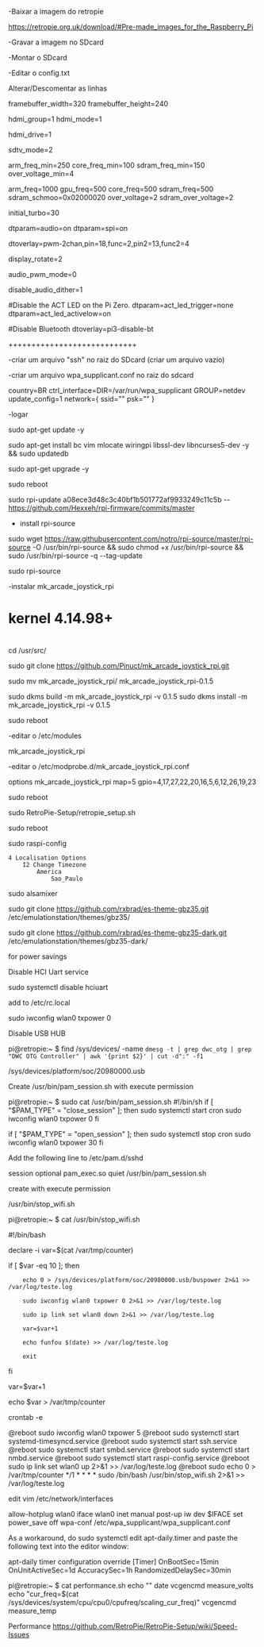 

-Baixar a imagem do retropie

https://retropie.org.uk/download/#Pre-made_images_for_the_Raspberry_Pi

-Gravar a imagem no SDcard

-Montar o SDcard 

-Editar o config.txt

Alterar/Descomentar as linhas

framebuffer_width=320
framebuffer_height=240

hdmi_group=1
hdmi_mode=1

hdmi_drive=1

sdtv_mode=2

arm_freq_min=250
core_freq_min=100
sdram_freq_min=150
over_voltage_min=4

arm_freq=1000
gpu_freq=500
core_freq=500
sdram_freq=500
sdram_schmoo=0x02000020
over_voltage=2
sdram_over_voltage=2

initial_turbo=30

dtparam=audio=on
dtparam=spi=on

dtoverlay=pwm-2chan,pin=18,func=2,pin2=13,func2=4

display_rotate=2

audio_pwm_mode=0

disable_audio_dither=1

#Disable the ACT LED on the Pi Zero.
dtparam=act_led_trigger=none
dtparam=act_led_activelow=on

#Disable Bluetooth
dtoverlay=pi3-disable-bt

++++++++++++++++++++++++++++

-criar um arquivo "ssh" no raiz do SDcard (criar um arquivo vazio)

-criar um arquivo wpa_supplicant.conf no raiz do sdcard

country=BR
ctrl_interface=DIR=/var/run/wpa_supplicant GROUP=netdev
update_config=1
network={
    ssid="<rede>"
    psk="<senha>"
}

-logar 

sudo apt-get update -y

sudo apt-get install bc vim mlocate wiringpi libssl-dev libncurses5-dev -y && sudo updatedb

sudo apt-get upgrade -y

sudo reboot

sudo rpi-update a08ece3d48c3c40bf1b501772af9933249c11c5b
-- https://github.com/Hexxeh/rpi-firmware/commits/master

- install rpi-source

sudo wget https://raw.githubusercontent.com/notro/rpi-source/master/rpi-source -O /usr/bin/rpi-source && sudo chmod +x /usr/bin/rpi-source && sudo /usr/bin/rpi-source -q --tag-update

sudo rpi-source 

-instalar mk_arcade_joystick_rpi

# kernel 4.14.98+
# 

cd /usr/src/

sudo git clone https://github.com/Pinuct/mk_arcade_joystick_rpi.git

sudo mv mk_arcade_joystick_rpi/ mk_arcade_joystick_rpi-0.1.5

sudo dkms build -m mk_arcade_joystick_rpi -v 0.1.5
sudo dkms install -m mk_arcade_joystick_rpi -v 0.1.5

sudo reboot

-editar o /etc/modules

mk_arcade_joystick_rpi

-editar o  /etc/modprobe.d/mk_arcade_joystick_rpi.conf

options mk_arcade_joystick_rpi map=5 gpio=4,17,27,22,20,16,5,6,12,26,19,23

sudo reboot

sudo RetroPie-Setup/retropie_setup.sh

sudo reboot

sudo raspi-config
	
	4 Localisation Options
		I2 Change Timezone
			America
				Sao_Paulo
	

sudo alsamixer

sudo git clone https://github.com/rxbrad/es-theme-gbz35.git /etc/emulationstation/themes/gbz35/

sudo git clone https://github.com/rxbrad/es-theme-gbz35-dark.git /etc/emulationstation/themes/gbz35-dark/


for power savings

Disable HCI Uart service 

sudo systemctl disable hciuart

add to /etc/rc.local

sudo iwconfig wlan0 txpower 0

Disable USB HUB

pi@retropie:~ $ find /sys/devices/ -name `dmesg -t | grep dwc_otg | grep "DWC OTG Controller" | awk '{print $2}' | cut -d":" -f1`

/sys/devices/platform/soc/20980000.usb

Create /usr/bin/pam_session.sh with execute permission

pi@retropie:~ $ sudo cat /usr/bin/pam_session.sh
#!/bin/sh
if [ "$PAM_TYPE" = "close_session" ]; then
        sudo systemctl start cron
        sudo iwconfig wlan0 txpower 0
fi

if [ "$PAM_TYPE" = "open_session" ]; then
        sudo systemctl stop cron
        sudo iwconfig wlan0 txpower 30
fi



Add the following line to /etc/pam.d/sshd

session     optional    pam_exec.so quiet /usr/bin/pam_session.sh

create with execute permission

/usr/bin/stop_wifi.sh

pi@retropie:~ $ cat /usr/bin/stop_wifi.sh

#!/bin/bash

declare -i var=$(cat /var/tmp/counter)

if [ $var -eq 10 ]; then

        echo 0 > /sys/devices/platform/soc/20980000.usb/buspower 2>&1 >> /var/log/teste.log

        sudo iwconfig wlan0 txpower 0 2>&1 >> /var/log/teste.log

        sudo ip link set wlan0 down 2>&1 >> /var/log/teste.log

        var=$var+1

        echo funfou $(date) >> /var/log/teste.log

        exit
fi

var=$var+1

echo $var > /var/tmp/counter



crontab -e

@reboot sudo iwconfig wlan0 txpower 5
@reboot sudo systemctl start systemd-timesyncd.service
@reboot sudo systemctl start ssh.service
@reboot sudo systemctl start smbd.service
@reboot sudo systemctl start nmbd.service
@reboot sudo systemctl start raspi-config.service
@reboot sudo ip link set wlan0 up 2>&1 >> /var/log/teste.log
@reboot sudo echo 0 > /var/tmp/counter
*/1 * * * * sudo /bin/bash /usr/bin/stop_wifi.sh 2>&1 >> /var/log/teste.log


edit vim /etc/network/interfaces

allow-hotplug wlan0
iface wlan0 inet manual
    post-up iw dev $IFACE set power_save off
    wpa-conf /etc/wpa_supplicant/wpa_supplicant.conf


As a workaround, do sudo systemctl edit apt-daily.timer and paste the following text into the editor window:

apt-daily timer configuration override
[Timer]
OnBootSec=15min
OnUnitActiveSec=1d
AccuracySec=1h
RandomizedDelaySec=30min




pi@retropie:~ $ cat performance.sh
echo ""
date
vcgencmd measure_volts
echo "cur_freq=$(cat /sys/devices/system/cpu/cpu0/cpufreq/scaling_cur_freq)"
vcgencmd measure_temp


Performance
https://github.com/RetroPie/RetroPie-Setup/wiki/Speed-Issues



